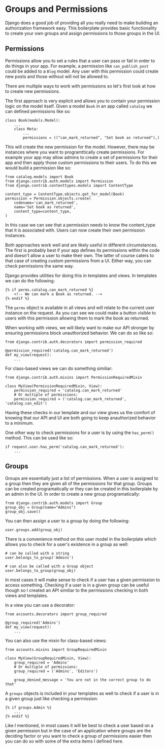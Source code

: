 # Groups and Permissions

Django does a good job of providing all you really need to make building an
authorization framework easy. This boilerplate provides basic functionality to
create your own groups and assign permissions to those groups in the UI.

## Permissions

Permissions allow you to set a rules that a user can pass or fail in order to
do things in your app. For example, a permission like `can_publish_post` could
be added to a `Blog` model. Any user with this permission could create new
posts and those without will not be allowed to.

There are multiple ways to work with permissions so let's first look at how to
create new permissions.

The first approach is very explicit and allows you to contain your permission
logic on the model itself. Given a model `Book` in an app called `catalog` we
can defined permissions like so:

```
class Book(models.Model):
    ...
    class Meta:
        ...
        permissions = (("can_mark_returned", "Set book as returned"),)
```

This will create the new permission for the model. However, there may be
instances where you want to programttically create permissions. For example
your app may allow admins to create a set of permissions for their app and then
apply those custom permissions to their users. To do this we would build a
permission like so:

```
from catalog.models import Book
from django.contrib.auth.models import Permission
from django.contrib.contenttypes.models import ContentType

content_type = ContentType.objects.get_for_model(Book)
permission = Permission.objects.create(
    codename='can_mark_returned',
    name='Set book as returned',
    content_type=content_type,
)
```

In this case we can see that a permission needs to know the content_type that
it is associated with. Users can now create their own permission instances.

Both approaches work well and are likely useful in different circumstances. The
first is probably best if your app defines its permissions within the code and
doesn't allow a user to make their own. The latter of course caters to that
case of creating custom permissions from a UI. Either way, you can check
permissions the same way.

Django provides utilities for doing this in templates and views. In templates
we can do the following:

```
{% if perms.catalog.can_mark_returned %}
    <!-- We can mark a Book as returned. -->
{% endif %}
```

The `perms` object is available in all views and will relate to the current
user instance on the request. As you can see we could make a button visible to
users with this permission allowing them to mark the book as returned.

When working with views, we will likely want to make our API stronger by
ensuring permissions block unauthorized behavior. We can do so like so:

```
from django.contrib.auth.decorators import permission_required

@permission_required('catalog.can_mark_returned')
def my_view(request):
    ...
```

For class-based views we can do something similiar:

```
from django.contrib.auth.mixins import PermissionRequiredMixin

class MyView(PermissionRequiredMixin, View):
    permission_required = 'catalog.can_mark_returned'
    # Or multiple of permissions:
    permission_required = ('catalog.can_mark_returned', 'catalog.can_edit')
```

Having these checks in our template and our view gives us the comfort of
knowing that our API and UI are both going to keep anauthorized behavior to a
minimum.

One other way to check permissions for a user is by using the `has_perm()`
method. This can be used like so:

```
if request.user.has_perm('catalog.can_mark_returned'):
    ...
```

## Groups

Groups are essentially just a list of permissions. When a user is assigned to a
group then they are given all of the permissions for that group. Groups can be
created programatically or they can be created in this boilerplate by an admin
in the UI. In order to create a new group programatically:

```
from django.contrib.auth.models import Group
group_obj = Group(name="Admins")
group_obj.save()
```

You can then assign a user to a group by doing the following:

```
user.groups.add(group_obj)
```

There is a convenience method on this user model in the boilerplate which
allows you to check for a user's existence in a group as well:

```
# can be called with a string
user.belongs_to_group('Admins')

# can also be called with a Group object
user.belongs_to_group(group_obj)
```

In most cases it will make sense to check if a user has a given permission to
access something. Checking if a user is in a given group can be useful though
so I created an API similiar to the permissions checking in both views and
templates.

In a view you can use a decorator:

```
from accounts.decorators import group_required

@group_required('Admins')
def my_view(request):
    ...
```

You can also use the mixin for class-based views:

```
from accounts.mixins import GroupRequiredMixin

class MyView(GroupRequiredMixin, View):
    group_required = 'Admins'
    # Or multiple of permissions:
    group_required = ('Admins', 'Editors')

    group_denied_message = 'You are not in the correct group to do that'
```

A `groups` objects is included in your templates as well to check if a user is
in a given group just like checking a permission:

```
{% if groups.Admin %}
    ...
{% endif %}
```

Like I mentioned, in most cases it will be best to check a user based on a
given permission but in the case of an application where groups are the
deciding factor or you want to check a group of permissions easier then you can
do so with some of the extra items I defined here.
